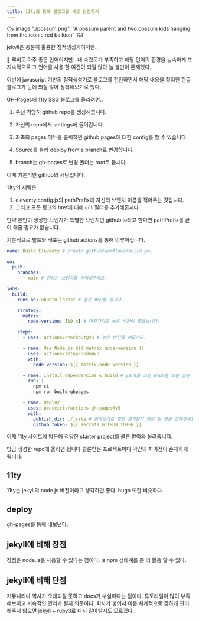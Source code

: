 ```yaml
---
title: 11ty를 통해 블로그를 새로 단장하기
---
```


{% image "./possum.png", "A possum parent and two possum kids hanging from the iconic red balloon" %}

jekyll은 충분히 훌륭한 정적생성기이지만..

💎 루비도 아주 좋은 언어이지만.. 내 숙련도가 부족하고 해당 언어의 환경을 능숙하게
또 지속적으로 그 언어를 사용 할 여건이 되질 않아 늘 불만이 존재했다.


이번에 javascript 기반의 정적생성기로 블로그를 전환하면서 해당 내용을 정리한 한글 블로그가
눈에 띄질 않아 정리해보기로 했다.


GH-Pages에 11ty SSG 블로그를 올리려면..

1. 우선 적당히 github repo를 생성해줍니다.

2. 자신의 repo에서 settings에 들어갑니다.

3. 좌측의 pages 메뉴를 클릭하면 github pages에 대한 config를 할 수 있습니다.

4. Source를 눌러 deploy from a branch로 변경합니다.

5. branch는 gh-pages로 변경 폴더는 root로 둡시다.

이게 기본적인 github의 세팅입니다.

11ty의 세팅은 

1. eleventy.config.js의 pathPrefix에 자신의 브랜치 이름을 적어주는 것입니다.
2. 그리고 모든 링크의 href에 대해 `url` 필터를 추가해줍시다.


만약 본인이 생성한 브랜치가 특별한 브랜치인 github.io라고 한다면 pathPrefix를 굳이 해줄 필요가 없습니다.

기본적으로 빌드와 배포는 github actions를 통해 이루어집니다.

```yml
name: Build Eleventy # /root/.github/worflows/build.yml

on:
  push:
    branches:
      - main # 원하는 브랜치를 선택해주세요

jobs:
  build:
    runs-on: ubuntu-latest # 높은 버전을 씁시다.

    strategy:
      matrix:
        node-version: [19.x] # 마찬가지로 높은 버전이 좋겠습니다.

    steps:
      - uses: actions/checkout@v3 # 높은 버전을 써줍시다.

      - name: Use Node.js ${{ matrix.node-version }}
        uses: actions/setup-node@v3
        with:
          node-version: ${{ matrix.node-version }}

      - name: Install dependencies & build # yarn을 쓰던 pnpm을 쓰던 상관 없겠죠?
        run: |
          npm ci 
          npm run build-ghpages          

      - name: Deploy
        uses: peaceiris/actions-gh-pages@v3
        with:
          publish_dir: ./_site # 원하는대로 빌드 결과물이 생성 될 곳을 정해주세요
          github_token: ${{ secrets.GITHUB_TOKEN }}
```

이제 11ty 사이트에 방문해 적당한 starter project를 클론 받아와 올려줍니다.

방금 생성한 repo에 올리면 됩니다 
클론받은 프로젝트마다 약간의 차이점이 존재하게 됩니다.

## 11ty
11ty는 jekyll의 node.js 버전이라고 생각하면 좋다.
hugo 또한 비슷하다.

## deploy 
gh-pages를 통해 내보낸다.



## jekyll에 비해 장점
장점은 node.js를 사용할 수 있다는 점이다.
js npm 생태계를 좀 더 활용 할 수 있다.

## jekyll에 비해 단점
커뮤니티나 역사가 오래되질 못하고 docs가 부실하다는 점이다.
튜토리얼이 많이 부족해보이고 지속적인 관리가 될지 의문이다.
회사가 붙어서 이를 체계적으로 강하게 관리해주지 않으면 jekyll + ruby3로 다시 갈아탈지도 모르겠다..


